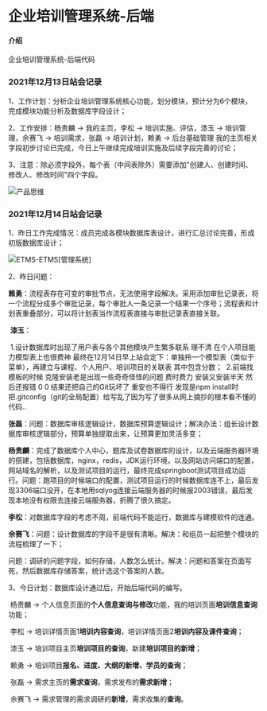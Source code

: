 # 企业培训管理系统-后端

#### 介绍
企业培训管理系统-后端代码

### 2021年12月13日站会记录

1、工作计划：分析企业培训管理系统核心功能，划分模块，预计分为6个模块，完成模块功能分析及数据库字段设计；

2、工作安排：杨贵麟 -> 我的主页，李松 -> 培训实施、评估，漆玉 -> 培训管理，佘赛飞 -> 培训需求，张磊 -> 培训计划，赖勇 -> 后台基础管理
            我的主页相关字段初步讨论已完成，今日上午继续完成培训实施及后续字段完善的讨论；

3、注意：除必须字段外，每个表（中间表除外）需要添加"创建人、创建时间、修改人、修改时间"四个字段。

![产品思维](https://tva1.sinaimg.cn/large/008i3skNly1gxc4a3ta70j30vj0oqacy.jpg)







### 2021年12月14日站会记录

1、昨日工作完成情况：成员完成各模块数据库表设计，进行汇总讨论完善，形成初版数据库设计；

![ETMS-ETMS[管理系统]](https://tva1.sinaimg.cn/large/008i3skNgy1gxcjncplbpj30vv0u0juq.jpg)

2、昨日问题：

​	**赖勇**：流程表存在可变的审批节点，无法使用字段解决。采用添加审批记录表，将一个流程分成多个审批记录，每个审批人一条记录一个结果一个序号；流程表和计划表重叠部分，可以将计划表当作流程表直接与审批记录表直接关联。

​	**漆玉**：

​		1.设计数据库时出现了用户表与各个其他模块产生繁多联系 理不清 在个人项目能力模型表上也很费神 最终在12月14日早上站会定下：单独拎一个模型表（类似于菜单），再建立与课程、个人用户、培训项目的关联表 其中包含分数；
​		2.前端找模板的时候 克隆安装老是出现一些奇奇怪怪的问题 费时费力 安装又安装半天 然后还报错 0 0 结果还把自己的Git玩坏了 重安也不得行 发现是npm install时 把.gitconfig（git的全局配置）给写乱了因为写了很多从网上摘抄的根本看不懂的代码..

​	**张磊**：问题：数据库审核逻辑设计，数据库预算逻辑设计；解决办法：组长设计数据库审核逻辑部分，预算单独提取出来，让预算更加灵活多变；

​	**杨贵麟**：完成了数据库个人中心，题库及试卷数据库的设计，以及云端服务器环境的搭建，包括数据库，nginx，redis，JDK运行环境，以及网站访问端口的配置，网站域名的解析，以及测试项目的运行，最终完成springboot测试项目成功运行。
​	问题：跑项目的时候端口的配置，测试项目运行的时候数据库连不上，最后发现3306端口没开，在本地用sqlyog连接云端服务器的时候报2003错误，最后发现本地没有权限去连接云端服务器，折腾了很久搞定。

​	**李松**：对数据库字段的考虑不周，前端代码不能运行，数据库与建模软件的连通。

​	**佘赛飞**：问题：设计数据库的字段不是很有清晰。解决：和组员一起把整个模块的流程梳理了一下；

​		   问题：调研的问题字段，如何存储，人数怎么统计。解决：问题和答案在页面写死，然后数据库存储答案，统计选这个答案的人数。

3、今日计划：数据库设计通过后，开始后端代码的编写。

​	杨贵麟 -> 个人信息页面的**个人信息查询与修改**功能，我的培训页面**培训信息查询**功能；

​	李松 -> 培训详情页面1**培训内容查询**，培训详情页面2**培训内容及课件查询**；

​	漆玉 -> 培训项目主页**培训项目的查询**，新建**培训项目的新增**；

​	赖勇 -> 培训项目**报名、进度、大纲的新增、学员的查询**；

​	张磊 -> 需求主页的**需求查询**，需求发布的**需求新增**；

​	佘赛飞 -> 需求管理的需求调研的**新增**，需求收集的**查询**。
